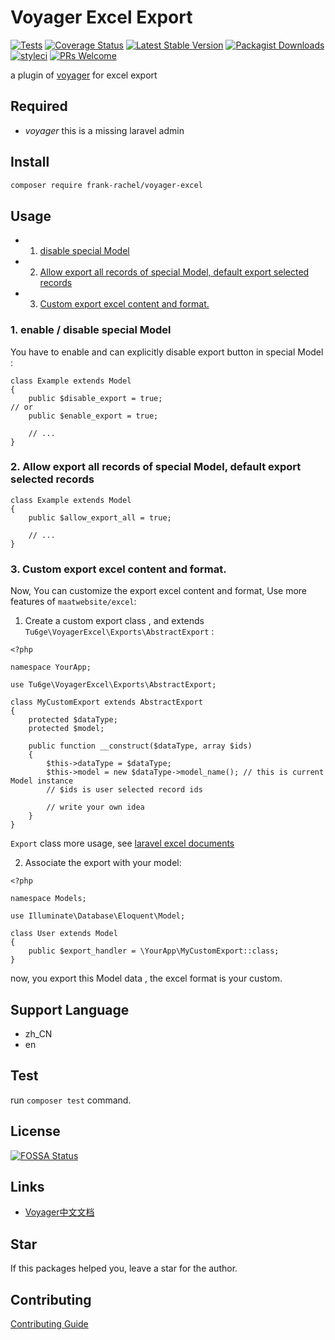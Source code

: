 <!-- vscode-markdown-toc -->


<!-- vscode-markdown-toc-config
	numbering=true
	autoSave=true
	/vscode-markdown-toc-config -->
<!-- /vscode-markdown-toc -->
# Voyager Excel Export

[![Tests](https://github.com/tu6ge/voyager-excel/workflows/Tests/badge.svg?branch=master)](https://github.com/tu6ge/voyager-excel/actions)
[![Coverage Status](https://coveralls.io/repos/github/tu6ge/voyager-excel/badge.svg?branch=master)](https://coveralls.io/github/tu6ge/voyager-excel?branch=master)
[![Latest Stable Version](https://poser.pugx.org/tu6ge/voyager-excel/v)](https://packagist.org/packages/tu6ge/voyager-excel)
[![Packagist Downloads](https://img.shields.io/packagist/dm/tu6ge/voyager-excel)](https://packagist.org/packages/tu6ge/voyager-excel/stats)
[![styleci](https://github.styleci.io/repos/239457151/shield?branch=master)](https://github.com/tu6ge/voyager-excel)
[![PRs Welcome](https://img.shields.io/badge/PRs-welcome-brightgreen.svg?style=flat-square)](http://makeapullrequest.com)

a plugin of [voyager](https://github.com/the-control-group/voyager) for excel export

##  <a name='Required'></a>Required

- *voyager* this is a missing laravel admin 

##  <a name='Install'></a>Install

```bash
composer require frank-rachel/voyager-excel
```

##  <a name='Usage'></a>Usage

* 1. [disable special Model](#disablespecialModel)
* 2. [Allow export all records of special Model, default export selected records](#export-all)
* 3. [Custom export excel content and format.](#custom-export)

###  1. <a name='disablespecialModel'></a>enable / disable special Model

You have to enable and can explicitly disable export button in special Model :

```
class Example extends Model
{
    public $disable_export = true;
// or
    public $enable_export = true;

    // ...
}
```

###  2. <a name='export-all'></a>Allow export all records of special Model, default export selected records

```
class Example extends Model
{
    public $allow_export_all = true;

    // ...
}
```

###  3. <a name='custom-export'></a>Custom export excel content and format.

Now, You can customize the export excel content and format, Use more features of `maatwebsite/excel`:

1. Create a custom export class , and extends `Tu6ge\VoyagerExcel\Exports\AbstractExport` :

```
<?php

namespace YourApp;

use Tu6ge\VoyagerExcel\Exports\AbstractExport;

class MyCustomExport extends AbstractExport
{
    protected $dataType;
    protected $model;

    public function __construct($dataType, array $ids)
    {
        $this->dataType = $dataType;
        $this->model = new $dataType->model_name(); // this is current Model instance
        // $ids is user selected record ids 

        // write your own idea
    }
}
```

`Export` class more usage, see [laravel excel documents](https://docs.laravel-excel.com/3.1/exports/collection.html)

2. Associate the export with your model:

```
<?php

namespace Models;

use Illuminate\Database\Eloquent\Model;

class User extends Model
{
    public $export_handler = \YourApp\MyCustomExport::class;
}
```

now, you export this Model data , the excel format is your custom.

##  <a name='SupportLanguage'></a>Support Language

- zh_CN
- en 

##  <a name='Test'></a>Test

run `composer test` command.

##  <a name='License'></a>License

[![FOSSA Status](https://app.fossa.com/api/projects/git%2Bgithub.com%2Ftu6ge%2Fvoyager-excel.svg?type=large)](https://app.fossa.com/projects/git%2Bgithub.com%2Ftu6ge%2Fvoyager-excel?ref=badge_large)

##  <a name='Links'></a>Links

- [Voyager中文文档](http://doc.laravel-voyager.cn/)

##  <a name='Star'></a>Star

If this packages helped you, leave a star for the author.

##  <a name='Contributing'></a>Contributing

[Contributing Guide](https://github.com/tu6ge/voyager-excel/blob/master/CONTRIBUTING.md)

